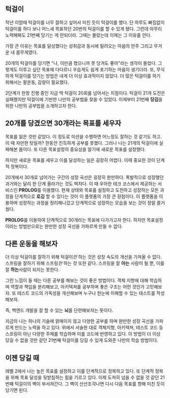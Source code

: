 ## 턱걸이

작년 이맘때 턱걸이를 너무 잘하고 싶어서 미친 듯이 턱걸이를 했다. 단 하루도 빠짐없이 턱걸이를 하다 보니 어느새 목표하던 20번의 턱걸이를 할 수 있게 됐다. 그런데 아무리 노력해봐도 21번째 당기는 게 안되더라. 그때는 몰랐는데 이제는 그 이유를 안다. 

가장 큰 이유는 목표를 달성했다는 성취감과 동시에 밀려오는 마음의 안주 그리고 무거운 내 몸무게였다.

20개의 턱걸이를 당기면 "나, 이만큼 했으니까 못 당겨도 좋아"라는 생각이 들었다. 그렇게도 이루고 싶던 목표에 다다르니 우습게도 쉽게 포기하는 마음이 생기더라. 또, 무식하게 턱걸이를 당기는 방법은 내게 더 이상 효과적이지 않았다. 더 많은 턱걸이를 하기 위해서는 팔운동, 감량이 필요했다. 

2단계가 한창 진행 중인 지금 딱 턱걸이 20회를 넘어서는 지점이다. 턱걸이 21개 도전은 실패했지만 턱걸이에 기반한 나만의 공부법을 찾을 수 있었다. 이제부터 21번째 **당김**을 위한 나만의 공부법을 소개하고자 한다.

## 20개를 당겼으면 30개라는 목표를 세우자

목표를 잃은 것만 같았다. 이 정도로 미션을 수행하면 어느정도 잘하는 것 같기도 하고. 이 때 자만한 탓일까? 한동안 진득하게 공부를 못했다. 그러나 나는 21개의 턱걸이에 실패해본 몸이다. 또 다른 목표설정의 중요성을 알기에 새로운 목표를 설정했다. 

하지만 새로운 목표를 세우고 이를 달성하는 일은 굉장히 어렵다. 이때 중요한 것이 단계적 정복이다.

20개에서 30개로 넘어가는 구간의 성장 곡선은 굉장히 완만하다. 폭발적으로 성장했던 과거와는 달리 한 단계 올라가는 것도 벅차다. 이 때 우아한 테크 코스에서 제공하는 서비스인 **PROLOG**를 이용했다. 현재 상태와 목표를 설정하고 도전하고 성장하는 모든 과정을 단계적으로 **로깅** 할 수 있다는 것이 이 플랫폼의 가장 큰 장점이다. 이 플랫폼을 이용하며 성장하는 과정을 정리해나갔고 단계적으로 성장하는 모습을 보는 것이 정말 즐거웠다.

**PROLOG**를 이용하여 단계적으로 30개라는 목표에 다가가고자 한다. 하지만 목표설정이라는 방법만으로는 완만한 성장 곡선을 가파르게 만들 수 없다.

## 다른 운동을 해보자

더 이상 턱걸이를 잘하기 위해 턱걸이*만* 하는 것은 성장 속도의 개선을 가져올 수 없다. 스프링을 잘하기 위해 스프링*만* 하는 것 또한 같다. 스프링을 잘 **아는** 사람이 될 뿐, 이를 잘 **하는**사람이 되지는 못한다. 

그런 느낌이 들 때는 다른 공부를 해보는 것이 좋은 방법이다. 객체 지향에 대해 학습하며 역할과 책임을 분리해보고, 아키텍쳐를 공부하며 좋은 구조는 어떤 것인가 고민해보자. 또 테스트 코드의 가독성을 개선해보며 누구나 한눈에 이해할 수 있는 테스트를 작성해보자. 

즉, 백엔드 개발을 잘 할 수 있는 **뇌**를 단련해보자는 뜻이다.

지금의 나는 하나의 기술에 얽매이지 않고 다양한 공부를 하며 완만한 성장 곡선을 가파르게 만드는 노력을 하고 있다. 위에서 서술한 대로 객체지향, 아키텍쳐, 테스트 코드 등 스프링이 아닌 다양한 주제를 학습하며 이를 코드에 반영하고 있다. 이 방법이 더 이상 당길 수 없을 것만 같던 21번째 턱걸이를 당길 수 있게 도와준 나만의 학습 방법이다.

## 이젠 당길 때

레벨 2에서 나는 높은 목표를 설정하고 이를 단계적으로 정복하고 있다. 또 단계적 정복을 위해 목표 달성을 뒷받침하는 힘을 기르고 있다. 이제 도저히 넘을 수 없을 것 같던 21번째 턱걸이의 벽이 부서져간다. 그 벽이 산산조각나면 다시 다음 목표를 향해 미친 듯이 당기면 된다.